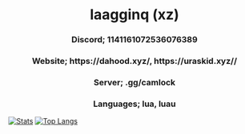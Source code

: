 <h1 align = "center">
  laagginq (xz)
</h1>
<h3 align = "center">Discord; 1141161072536076389</h1>
<h3 align = "center">Website;  https://dahood.xyz/, https://uraskid.xyz//</h1>
<h3 align = "center">Server; .gg/camlock</h1>
<h3 align = "center">Languages; lua, luau</h1>

  [![Stats](https://github-readme-stats.vercel.app/api?username=laagginq&show_icons=true&count_private=true&theme=dark)]()
  [![Top Langs](https://github-readme-stats.vercel.app/api/top-langs/?username=laagginq&hide=css&layout=compact&theme=dark)]()
